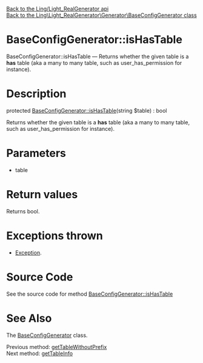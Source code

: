 [Back to the Ling/Light_RealGenerator api](https://github.com/lingtalfi/Light_RealGenerator/blob/master/doc/api/Ling/Light_RealGenerator.md)<br>
[Back to the Ling\Light_RealGenerator\Generator\BaseConfigGenerator class](https://github.com/lingtalfi/Light_RealGenerator/blob/master/doc/api/Ling/Light_RealGenerator/Generator/BaseConfigGenerator.md)


BaseConfigGenerator::isHasTable
================



BaseConfigGenerator::isHasTable — Returns whether the given table is a **has** table (aka a many to many table, such as user_has_permission for instance).




Description
================


protected [BaseConfigGenerator::isHasTable](https://github.com/lingtalfi/Light_RealGenerator/blob/master/doc/api/Ling/Light_RealGenerator/Generator/BaseConfigGenerator/isHasTable.md)(string $table) : bool




Returns whether the given table is a **has** table (aka a many to many table, such as user_has_permission for instance).




Parameters
================


- table

    


Return values
================

Returns bool.


Exceptions thrown
================

- [Exception](http://php.net/manual/en/class.exception.php).&nbsp;







Source Code
===========
See the source code for method [BaseConfigGenerator::isHasTable](https://github.com/lingtalfi/Light_RealGenerator/blob/master/Generator/BaseConfigGenerator.php#L238-L249)


See Also
================

The [BaseConfigGenerator](https://github.com/lingtalfi/Light_RealGenerator/blob/master/doc/api/Ling/Light_RealGenerator/Generator/BaseConfigGenerator.md) class.

Previous method: [getTableWithoutPrefix](https://github.com/lingtalfi/Light_RealGenerator/blob/master/doc/api/Ling/Light_RealGenerator/Generator/BaseConfigGenerator/getTableWithoutPrefix.md)<br>Next method: [getTableInfo](https://github.com/lingtalfi/Light_RealGenerator/blob/master/doc/api/Ling/Light_RealGenerator/Generator/BaseConfigGenerator/getTableInfo.md)<br>


